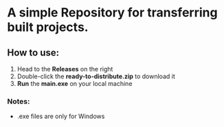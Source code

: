 # A simple Repository for transferring built projects.

## How to use:
1. Head to the **Releases** on the right
2. Double-click the **ready-to-distribute.zip** to download it
3. **Run** the **main.exe** on your local machine


### Notes:
- .exe files are only for Windows
